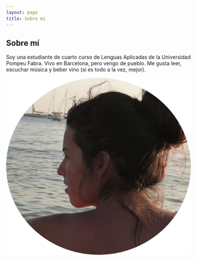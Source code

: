 ```yaml
---
layout: page
title: Sobre mí
---
```

## Sobre mí

Soy una estudiante de cuarto curso de Lenguas Aplicadas de la Universidad Pompeu Fabra. Vivo en Barcelona, pero vengo de pueblo. Me gusta leer, escuchar música y beber vino (si es todo a la vez, mejor).

![Emerald](img/Gina.jpg "Emerald")
